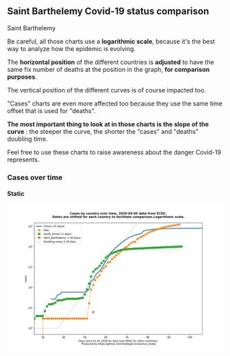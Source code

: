 ## Saint Barthelemy Covid-19 status comparison 

Saint Barthelemy



Be careful, all those charts use a **logarithmic scale**, because it's the best way to analyze how the epidemic is evolving.
 
The **horizontal position** of the different countries is **adjusted** to have the same fix number of deaths at the position in the graph, **for comparison purposes**.

The vertical position of the different curves is of course impacted too.

"Cases" charts are even more affected too because they use the same time offset that is used for "deaths".

**The most important thing to look at in those charts is the slope of the curve** : the steeper the curve, the shorter the "cases" and "deaths" doubling time.

Feel free to use these charts to raise awareness about the danger Covid-19 represents. 


 
### Cases over time
 
#### Static
![Saint Barthelemy covid-19 cases static chart](https://raw.githubusercontent.com/madlag/coronavirus_study/master/notebooks/graphs/2020-04-05/countries/Saint_Barthelemy/2020-04-05_Saint_Barthelemy_cases.png "Saint Barthelemy covid-19 cases static chart")   

